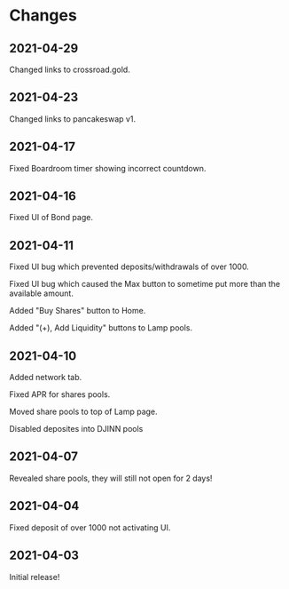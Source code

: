 # Changes

## 2021-04-29

Changed links to crossroad.gold.

## 2021-04-23

Changed links to pancakeswap v1.

## 2021-04-17

Fixed Boardroom timer showing incorrect countdown.

## 2021-04-16

Fixed UI of Bond page.

## 2021-04-11

Fixed UI bug which prevented deposits/withdrawals of over 1000.

Fixed UI bug which caused the Max button to sometime put more than the available amount.

Added "Buy Shares" button to Home.

Added "\(+\), Add Liquidity" buttons to Lamp pools.

## 2021-04-10

Added network tab.

Fixed APR for shares pools.

Moved share pools to top of Lamp page.

Disabled deposites into DJINN pools

## 2021-04-07

Revealed share pools, they will still not open for 2 days!

## 2021-04-04

Fixed deposit of over 1000 not activating UI.

## 2021-04-03

Initial release!

